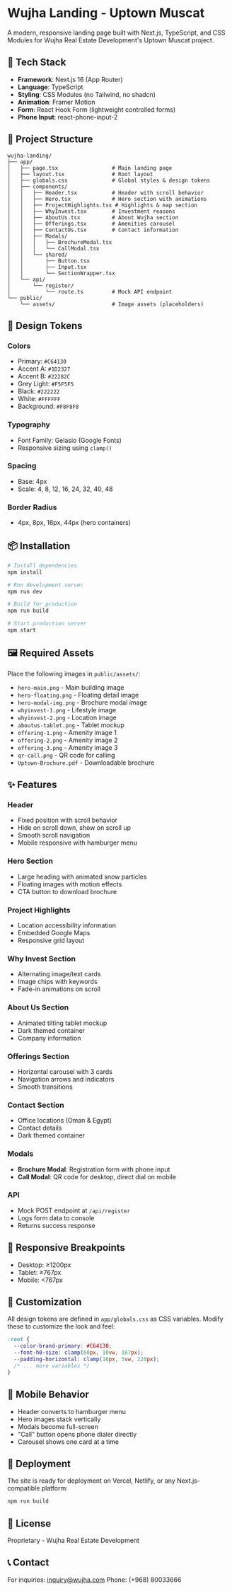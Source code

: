 # Wujha Landing - Uptown Muscat

A modern, responsive landing page built with Next.js, TypeScript, and CSS Modules for Wujha Real Estate Development's Uptown Muscat project.

## 🚀 Tech Stack

- **Framework**: Next.js 16 (App Router)
- **Language**: TypeScript
- **Styling**: CSS Modules (no Tailwind, no shadcn)
- **Animation**: Framer Motion
- **Form**: React Hook Form (lightweight controlled forms)
- **Phone Input**: react-phone-input-2

## 📁 Project Structure

```
wujha-landing/
├── app/
│   ├── page.tsx                 # Main landing page
│   ├── layout.tsx               # Root layout
│   ├── globals.css              # Global styles & design tokens
│   ├── components/
│   │   ├── Header.tsx           # Header with scroll behavior
│   │   ├── Hero.tsx             # Hero section with animations
│   │   ├── ProjectHighlights.tsx # Highlights & map section
│   │   ├── WhyInvest.tsx        # Investment reasons
│   │   ├── AboutUs.tsx          # About Wujha section
│   │   ├── Offerings.tsx        # Amenities carousel
│   │   ├── ContactUs.tsx        # Contact information
│   │   ├── Modals/
│   │   │   ├── BrochureModal.tsx
│   │   │   └── CallModal.tsx
│   │   └── shared/
│   │       ├── Button.tsx
│   │       ├── Input.tsx
│   │       └── SectionWrapper.tsx
│   └── api/
│       └── register/
│           └── route.ts         # Mock API endpoint
└── public/
    └── assets/                  # Image assets (placeholders)
```

## 🎨 Design Tokens

### Colors
- Primary: `#C64130`
- Accent A: `#1D2327`
- Accent B: `#22282C`
- Grey Light: `#F5F5F5`
- Black: `#222222`
- White: `#FFFFFF`
- Background: `#F8F8F8`

### Typography
- Font Family: Gelasio (Google Fonts)
- Responsive sizing using `clamp()`

### Spacing
- Base: 4px
- Scale: 4, 8, 12, 16, 24, 32, 40, 48

### Border Radius
- 4px, 8px, 16px, 44px (hero containers)

## 📦 Installation

```bash
# Install dependencies
npm install

# Run development server
npm run dev

# Build for production
npm run build

# Start production server
npm start
```

## 🖼️ Required Assets

Place the following images in `public/assets/`:

- `hero-main.png` - Main building image
- `hero-floating.png` - Floating detail image
- `hero-modal-img.png` - Brochure modal image
- `whyinvest-1.png` - Lifestyle image
- `whyinvest-2.png` - Location image
- `aboutus-tablet.png` - Tablet mockup
- `offering-1.png` - Amenity image 1
- `offering-2.png` - Amenity image 2
- `offering-3.png` - Amenity image 3
- `qr-call.png` - QR code for calling
- `Uptown-Brochure.pdf` - Downloadable brochure

## ✨ Features

### Header
- Fixed position with scroll behavior
- Hide on scroll down, show on scroll up
- Smooth scroll navigation
- Mobile responsive with hamburger menu

### Hero Section
- Large heading with animated snow particles
- Floating images with motion effects
- CTA button to download brochure

### Project Highlights
- Location accessibility information
- Embedded Google Maps
- Responsive grid layout

### Why Invest Section
- Alternating image/text cards
- Image chips with keywords
- Fade-in animations on scroll

### About Us Section
- Animated tilting tablet mockup
- Dark themed container
- Company information

### Offerings Section
- Horizontal carousel with 3 cards
- Navigation arrows and indicators
- Smooth transitions

### Contact Section
- Office locations (Oman & Egypt)
- Contact details
- Dark themed container

### Modals
- **Brochure Modal**: Registration form with phone input
- **Call Modal**: QR code for desktop, direct dial on mobile

### API
- Mock POST endpoint at `/api/register`
- Logs form data to console
- Returns success response

## 🎯 Responsive Breakpoints

- Desktop: ≥1200px
- Tablet: ≥767px
- Mobile: <767px

## 🔧 Customization

All design tokens are defined in `app/globals.css` as CSS variables. Modify these to customize the look and feel:

```css
:root {
  --color-brand-primary: #C64130;
  --font-h0-size: clamp(60px, 10vw, 167px);
  --padding-horizontal: clamp(16px, 5vw, 220px);
  /* ... more variables */
}
```

## 📱 Mobile Behavior

- Header converts to hamburger menu
- Hero images stack vertically
- Modals become full-screen
- "Call" button opens phone dialer directly
- Carousel shows one card at a time

## 🚀 Deployment

The site is ready for deployment on Vercel, Netlify, or any Next.js-compatible platform:

```bash
npm run build
```

## 📄 License

Proprietary - Wujha Real Estate Development

## 📞 Contact

For inquiries: inquiry@wujha.com
Phone: (+968) 80033666

